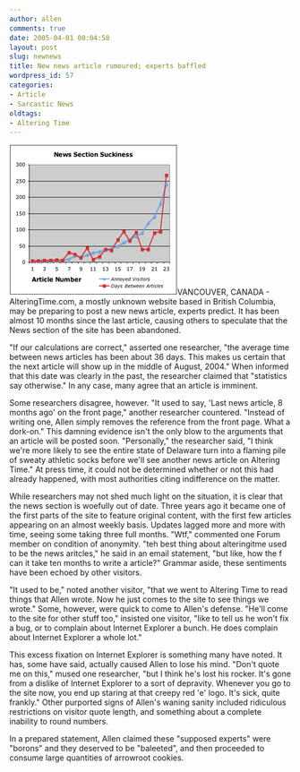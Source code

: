 ```yaml
---
author: allen
comments: true
date: 2005-04-01 00:04:58
layout: post
slug: newnews
title: New news article rumoured; experts baffled
wordpress_id: 57
categories:
- Article
- Sarcastic News
oldtags:
- Altering Time
---
```


![](/images/old/newnews.png)VANCOUVER, CANADA - AlteringTime.com, a mostly unknown website based in British Columbia, may be preparing to post a new news article, experts predict. It has been almost 10 months since the last article, causing others to speculate that the News section of the site has been abandoned.

"If our calculations are correct," asserted one researcher, "the average time between news articles has been about 36 days. This makes us certain that the next article will show up in the middle of August, 2004." When informed that this date was clearly in the past, the researcher claimed that "statistics say otherwise." In any case, many agree that an article is imminent.

Some researchers disagree, however. "It used to say, 'Last news article, 8 months ago' on the front page," another researcher countered. "Instead of writing one, Allen simply removes the reference from the front page. What a dork-on." This damning evidence isn't the only blow to the arguments that an article will be posted soon. "Personally," the researcher said, "I think we're more likely to see the entire state of Delaware turn into a flaming pile of sweaty athletic socks before we'll see another news article on Altering Time." At press time, it could not be determined whether or not this had already happened, with most authorities citing indifference on the matter.

While researchers may not shed much light on the situation, it is clear that the news section is woefully out of date. Three years ago it became one of the first parts of the site to feature original content, with the first few articles appearing on an almost weekly basis. Updates lagged more and more with time, seeing some taking three full months. "Wtf," commented one Forum member on condition of anonymity. "teh best thing about alteringitme used to be the news aritcles," he said in an email statement, "but like, how the f can it take ten months to write a article?" Grammar aside, these sentiments have been echoed by other visitors.

"It used to be," noted another visitor, "that we went to Altering Time to read things that Allen wrote. Now he just comes to the site to see things we wrote." Some, however, were quick to come to Allen's defense. "He'll come to the site for other stuff too," insisted one visitor, "like to tell us he won't fix a bug, or to complain about Internet Explorer a bunch. He does complain about Internet Explorer a whole lot."

This excess fixation on Internet Explorer is something many have noted. It has, some have said, actually caused Allen to lose his mind. "Don't quote me on this," mused one researcher, "but I think he's lost his rocker. It's gone from a dislike of Internet Explorer to a sort of depravity. Whenever you go to the site now, you end up staring at that creepy red 'e' logo. It's sick, quite frankly." Other purported signs of Allen's waning sanity included ridiculous restrictions on visitor quote length, and something about a complete inability to round numbers.

In a prepared statement, Allen claimed these "supposed experts" were "borons" and they deserved to be "baleeted", and then proceeded to consume large quantities of arrowroot cookies.
